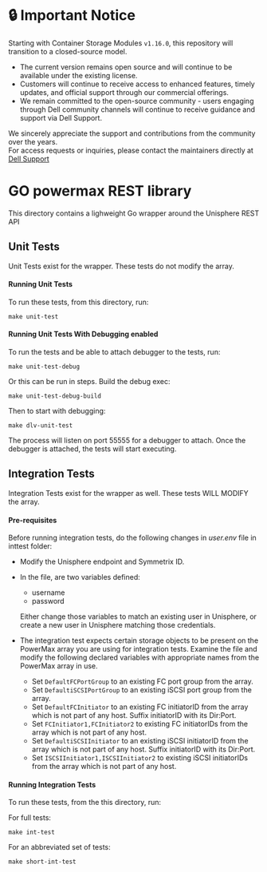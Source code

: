 # :lock: **Important Notice**
Starting with Container Storage Modules `v1.16.0`, this repository will transition to a closed-source model.<br>
* The current version remains open source and will continue to be available under the existing license.
* Customers will continue to receive access to enhanced features, timely updates, and official support through our commercial offerings.
* We remain committed to the open-source community - users engaging through Dell community channels will continue to receive guidance and support via Dell Support.

We sincerely appreciate the support and contributions from the community over the years.<br>
For access requests or inquiries, please contact the maintainers directly at [Dell Support](https://www.dell.com/support/kbdoc/en-in/000188046/container-storage-interface-csi-drivers-and-container-storage-modules-csm-how-to-get-support)

# GO powermax REST library
This directory contains a lighweight Go wrapper around the Unisphere REST API

## Unit Tests
Unit Tests exist for the wrapper. These tests do not modify the array.

#### Running Unit Tests
To run these tests, from this directory, run:
```
make unit-test
```

#### Running Unit Tests With Debugging enabled
To run the tests and be able to attach debugger to the tests, run:
```
make unit-test-debug
```

Or this can be run in steps. Build the debug exec:

```
make unit-test-debug-build
```

Then to start with debugging:

```
make dlv-unit-test
```

The process will listen on port 55555 for a debugger to attach. Once the debugger is attached, the tests will start executing.

## Integration Tests
Integration Tests exist for the wrapper as well. These tests WILL MODIFY the array.

#### Pre-requisites
Before running integration tests, do the following changes in _user.env_ file in inttest folder:

* Modify the Unisphere endpoint and Symmetrix ID.

* In the file, are two variables defined:
    * username
    * password
 
   Either change those variables to match an existing user in Unisphere, or create
   a new user in Unisphere matching those credentials.

* The integration test expects certain storage objects to be present on the PowerMax array you are using for integration tests. Examine the file and modify the following declared variables with appropriate names from the PowerMax array in use.
    * Set `DefaultFCPortGroup` to an existing FC port group from the array.
    * Set `DefaultiSCSIPortGroup` to an existing iSCSI port group from the array.
    * Set `DefaultFCInitiator` to an existing FC initiatorID from the array which is not part of any host. Suffix initiatorID with its Dir:Port.
    * Set `FCInitiator1,FCInitiator2` to existing FC initiatorIDs from the array which is not part of any host.
    * Set `DefaultiSCSIInitiator` to an existing iSCSI initiatorID from the array which is not part of any host. Suffix initiatorID with its Dir:Port.
    * Set `ISCSIInitiator1,ISCSIInitiator2` to existing iSCSI initiatorIDs from the array which is not part of any host.

#### Running Integration Tests
To run these tests, from the this directory, run:

For full tests:
```
make int-test
```

For an abbreviated set of tests:
```
make short-int-test
```

